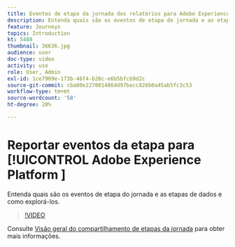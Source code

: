 ```yaml
---
title: Eventos de etapa da jornada dos relatórios para Adobe Experience Platform
description: Entenda quais são os eventos de etapa do jornada e as etapas de dados e como explorá-los.
feature: Journeys
topics: Introduction
kt: 5488
thumbnail: 36636.jpg
audience: user
doc-type: video
activity: use
role: User, Admin
exl-id: 1ce7909e-173b-46f4-b20c-e6b5bfcb9d2c
source-git-commit: cba80e227001486dd97becc826b0a45ab5fc3c53
workflow-type: tm+mt
source-wordcount: '58'
ht-degree: 20%

---
```


# Reportar eventos da etapa para [!UICONTROL Adobe Experience Platform ]

Entenda quais são os eventos de etapa do jornada e as etapas de dados e como explorá-los.

>[!VIDEO](https://video.tv.adobe.com/v/36636?quality=12&learn=on)

Consulte [Visão geral do compartilhamento de etapas da jornada](https://experienceleague.adobe.com/docs/journeys/using/building-journeys/sharing-journey-steps/sharing-overview.html?lang=en) para obter mais informações.
